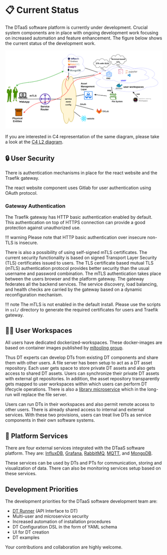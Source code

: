 # :clipboard: Current Status

The DTaaS software platform is currently under development.
Crucial system components are in place with ongoing development work
focusing on increased automation and feature enhancement.
The figure below shows the current status of the development work.

![Current development status](current-status-developer.png)

If you are interested in C4 representation of the same diagram,
please take a look at
the [C4 L2 diagram](current-status-developer-2.png).

## :lock: User Security

There is authentication mechanisms in place for the react website
and the Traefik gateway.

The react website component uses Gitlab for user authentication using
OAuth protocol.

### Gateway Authentication

The Traefik gateway has HTTP basic authentication enabled by default. This
authentication on top of HTTPS connection can provide a good protection
against unauthorized use.

!!! warning
    Please note that HTTP basic authentication over insecure non-TLS
    is insecure.

There is also a possibility of using self-signed mTLS certificates.
The current security functionality is based on signed
Transport Layer Security (TLS)
certificates issued to users. The TLS certificate based mutual TLS (mTLS)
authentication protocol provides better security than the usual
username and password combination. The mTLS authentication takes place between
the users browser and the platform gateway. The gateway federates all
the backend services. The service discovery, load balancing, and health checks
are carried by the gateway based on a dynamic reconfiguration mechanism.

!!! note
    The mTLS is not enabled in the default install.
    Please use the scripts in `ssl/` directory to generate
    the required certificates for users and Traefik gateway.

## :technologist: User Workspaces

All users have dedicated dockerized-workspaces. These docker-images are based on
container images published by
[mltooling group](https://github.com/ml-tooling/ml-workspace).

Thus DT experts can develop DTs from existing DT components and
share them with other users. A file server has been setup to act as
a DT asset repository. Each user gets space to store private DT assets and
also gets access to shared DT assets. Users can synchronize their
private DT assets with external git repositories. In addition,
the asset repository transparently gets mapped to user workspaces
within which users can perform DT lifecycle operations.
There is also a [library microservice](../servers/lib/lib-ms.md) which
in the long-run will replace the file server.

Users can run DTs in their workspaces and also permit remote access
to other users. There is already shared access to internal and
external services.
With these two provisions, users can treat live DTs as service components
in their own software systems.

## :electric_plug: Platform Services

There are four external services integrated with the DTaaS software platform.
They are:
[InfluxDB](https://github.com/influxdata/influxdb),
[Grafana](https://github.com/grafana/grafana),
[RabbitMQ](https://github.com/rabbitmq/rabbitmq-server),
[MQTT](https://github.com/eclipse/mosquitto),
and
[MongoDB](https://github.com/mongodb/mongo).

These services can be used by DTs and PTs for communication, storing and
visualization of data. There can also be monitoring services setup
based on these services.

## Development Priorities

The development priorities for the DTaaS software development team are:

* [DT Runner](https://github.com/INTO-CPS-Association/DTaaS/tree/feature/distributed-demo/servers/execution/runner)
  (API Interface to DT)
* Multi-user and microservice security
* Increased automation of installation procedures
* DT Configuration DSL ín the form of YAML schema
* UI for DT creation
* DT examples

Your contributions and collaboration are highly welcome.
